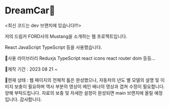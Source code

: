 # DreamCar🚗

<최신 코드는 dev 브랜치에 있습니다!!!>

저의 드림카 FORD사의 Mustang을 소개하는 웹 프로젝트입니다.

React JavaScript TypeScript 등을 사용했습니다.

🎨사용 라이브러리
  Reduxjs
  TypeScript
  react icons
  react router dom
  등등...

📅제작 기간 : 2023 08 21 ~ 


📢현재 상태 : 웹 페이지의 전체적 틀은 완성했으나, 자동차의 년도 별 모델의 설명 및 이미지 보충이 필요하며 역사 부분의 영상이 메인 배너의 영상과 겹쳐 수정이 필요합니다. 양해 부탁드립니다.
              자료의 보충 및 자세한 설정이 완성되면 main 브랜치에 올릴 예정입니다. 감사합니다.


